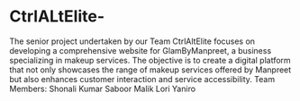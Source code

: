 # CtrlALtElite-
The senior project undertaken by our Team CtrlAltElite focuses on developing a comprehensive website for GlamByManpreet, a business specializing in makeup services. The objective is to create a digital platform that not only showcases the range of makeup services offered by Manpreet but also enhances customer interaction and service accessibility.
Team Members: 
Shonali Kumar 
Saboor Malik
Lori Yaniro
